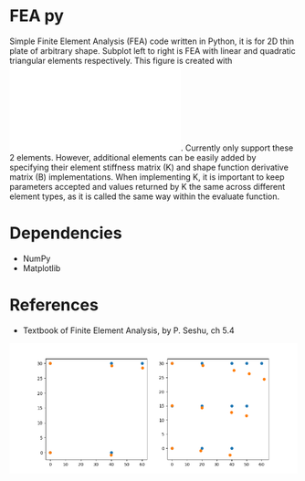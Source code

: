 # FEA py
Simple Finite Element Analysis (FEA) code written in Python,
it is for 2D thin plate of arbitrary shape.
Subplot left to right is FEA with linear and quadratic triangular elements respectively.
This figure is created with ![test.py](test.py).
Currently only support these 2 elements.
However, additional elements can be easily added by specifying their element stiffness matrix (K) and shape function derivative matrix (B) implementations.
When implementing K,
it is important to keep parameters accepted and values returned by K the same across different element types,
as it is called the same way within the evaluate function.

# Dependencies
- NumPy
- Matplotlib

# References
- Textbook of Finite Element Analysis, by P. Seshu, ch 5.4

![Figure_1.png](Figure_1.png)
